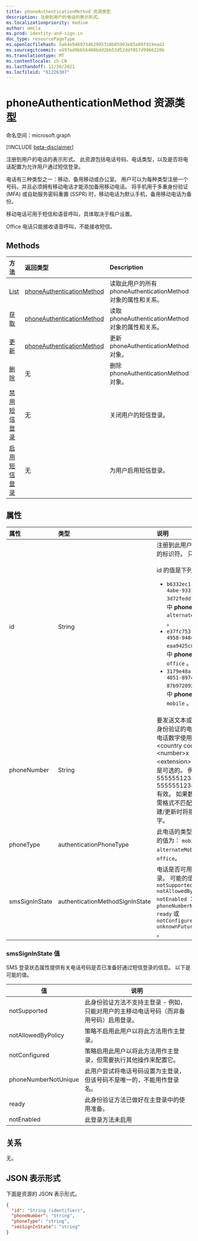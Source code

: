 ```yaml
---
title: phoneAuthenticationMethod 资源类型
description: 注册到用户的电话的表示形式。
ms.localizationpriority: medium
author: mmcla
ms.prod: identity-and-sign-in
doc_type: resourcePageType
ms.openlocfilehash: 5a64e946973462995318b05993e85a09f919ead2
ms.sourcegitcommit: e497ed9bb56400bdd2bb53d52ddf057d9966220b
ms.translationtype: MT
ms.contentlocale: zh-CN
ms.lasthandoff: 11/30/2021
ms.locfileid: "61226307"
---
```

# <a name="phoneauthenticationmethod-resource-type"></a>phoneAuthenticationMethod 资源类型

命名空间：microsoft.graph

[!INCLUDE [beta-disclaimer](../../includes/beta-disclaimer.md)]

注册到用户的电话的表示形式。 此资源包括电话号码、电话类型，以及是否将电话配置为允许用户通过短信登录。

电话有三种类型之一：移动、备用移动或办公室。 用户可以为每种类型注册一个号码，并且必须拥有移动电话才能添加备用移动电话。 将手机用于多重身份验证 (MFA) 或自助服务密码重置 (SSPR) 时，移动电话为默认手机，备用移动电话为备份。 

移动电话可用于短信和语音呼叫，具体取决于租户设置。

Office 电话只能接收语音呼叫，不能接收短信。

## <a name="methods"></a>Methods

| 方法       | 返回类型 | Description |
|:-------------|:------------|:------------|
| [List](../api/authentication-list-phonemethods.md) | [phoneAuthenticationMethod](phoneauthenticationmethod.md) | 读取此用户的所有 phoneAuthenticationMethod 对象的属性和关系。 |
| [获取](../api/phoneauthenticationmethod-get.md) | [phoneAuthenticationMethod](phoneauthenticationmethod.md) | 读取 phoneAuthenticationMethod 对象的属性和关系。 |
| [更新](../api/phoneauthenticationmethod-update.md) | [phoneAuthenticationMethod](phoneauthenticationmethod.md) | 更新 phoneAuthenticationMethod 对象。 |
| [删除](../api/phoneauthenticationmethod-delete.md) | 无 | 删除 phoneAuthenticationMethod 对象。 |
|[禁用短信登录](../api/phoneauthenticationmethod-disablesmssignin.md)|无|关闭用户的短信登录。|
|[启用短信登录](../api/phoneauthenticationmethod-enablesmssignin.md)|无|为用户启用短信登录。|

## <a name="properties"></a>属性

| 属性     | 类型        | 说明 |
|:-------------|:------------|:------------|
|id|String| 注册到此用户的此电话的标识符。 只读。 <br/><br/>id 的值是下列值之一：<ul><li>`b6332ec1-7057-4abe-9331-3d72feddfe41` - 其中 **phoneType** 为 `alternateMobile` 。</li><li>`e37fc753-ff3b-4958-9484-eaa9425c82bc` - 其中 **phoneType** 为 `office` 。</li><li>`3179e48a-750b-4051-897c-87b9720928f7` - 其中 **phoneType** 为 `mobile` 。</li>|
|phoneNumber|String|要发送文本或呼叫进行身份验证的电话号码。 电话数字使用格式"+ \<country code\> \<number\>x \<extension\> "，扩展是可选的。 例如，+1 5555551234 +1 5555551234x123 有效。 如果数字与所需格式不匹配，则创建/更新时将拒绝数字。 |
|phoneType|authenticationPhoneType|此电话的类型。 可能的值为： `mobile`、 `alternateMobile`或 `office`。|
|smsSignInState|authenticationMethodSignInState|电话是否可用于短信登录。 可能的值是 `notSupported` `notAllowedByPolicy` `notEnabled` ：、、、、 `phoneNumberNotUnique` `ready` 或 `notConfigured` `unknownFutureValue` 。|

### <a name="smssigninstate-values"></a>smsSignInState 值

SMS 登录状态属性提供有关电话号码是否已准备好通过短信登录的信息。 以下是可能的值。

|值|说明|
|--------|-----------|
|notSupported|此身份验证方法不支持主登录 - 例如，只能对用户的主移动电话号码（而非备用号码）启用登录。|
|notAllowedByPolicy|策略不启用此用户以将此方法用作主登录。|
|notConfigured|策略启用此用户以将此方法用作主登录，但需要执行其他操作来配置它。|
|phoneNumberNotUnique|此用户尝试将电话号码设置为主登录，但该号码不是唯一的，不能用作登录名。|
|ready|此身份验证方法已做好在主登录中的使用准备。|
|notEnabled|此登录方法未启用|

## <a name="relationships"></a>关系

无。

## <a name="json-representation"></a>JSON 表示形式

下面是资源的 JSON 表示形式。

<!-- {
  "blockType": "resource",
  "optionalProperties": [

  ],
  "@odata.type": "microsoft.graph.phoneAuthenticationMethod",
  "keyProperty": "id"
}-->

```json
{
  "id": "String (identifier)",
  "phoneNumber": "String",
  "phoneType": "string",
  "smsSignInState": "string"
}
```

<!-- uuid: 16cd6b66-4b1a-43a1-adaf-3a886856ed98
2019-02-04 14:57:30 UTC -->
<!-- {
  "type": "#page.annotation",
  "description": "phoneAuthenticationMethod resource",
  "keywords": "",
  "section": "documentation",
  "tocPath": ""
}-->


